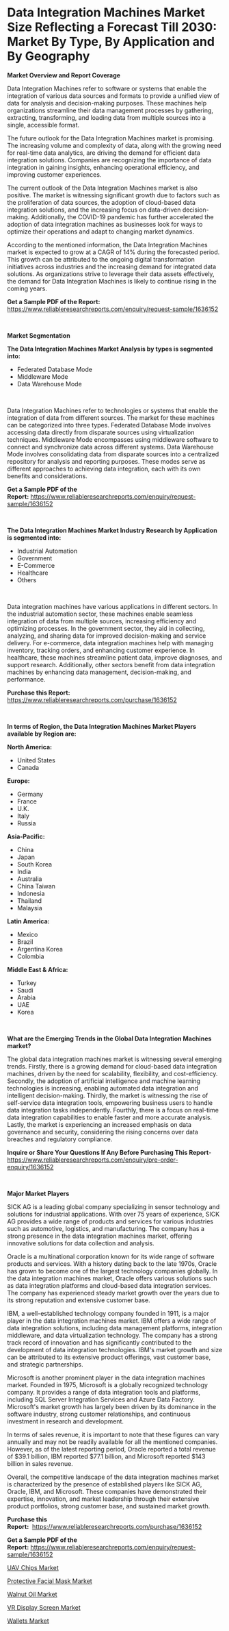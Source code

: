 <p><h1>Data Integration Machines Market Size Reflecting a Forecast Till 2030: Market By Type, By Application and By Geography</h1></p><p><strong>Market Overview and Report Coverage</strong></p>
<p><p>Data Integration Machines refer to software or systems that enable the integration of various data sources and formats to provide a unified view of data for analysis and decision-making purposes. These machines help organizations streamline their data management processes by gathering, extracting, transforming, and loading data from multiple sources into a single, accessible format.</p><p>The future outlook for the Data Integration Machines market is promising. The increasing volume and complexity of data, along with the growing need for real-time data analytics, are driving the demand for efficient data integration solutions. Companies are recognizing the importance of data integration in gaining insights, enhancing operational efficiency, and improving customer experiences.</p><p>The current outlook of the Data Integration Machines market is also positive. The market is witnessing significant growth due to factors such as the proliferation of data sources, the adoption of cloud-based data integration solutions, and the increasing focus on data-driven decision-making. Additionally, the COVID-19 pandemic has further accelerated the adoption of data integration machines as businesses look for ways to optimize their operations and adapt to changing market dynamics.</p><p>According to the mentioned information, the Data Integration Machines market is expected to grow at a CAGR of 14% during the forecasted period. This growth can be attributed to the ongoing digital transformation initiatives across industries and the increasing demand for integrated data solutions. As organizations strive to leverage their data assets effectively, the demand for Data Integration Machines is likely to continue rising in the coming years.</p></p>
<p><strong>Get a Sample PDF of the Report:</strong> <a href="https://www.reliableresearchreports.com/enquiry/request-sample/1636152">https://www.reliableresearchreports.com/enquiry/request-sample/1636152</a></p>
<p>&nbsp;</p>
<p><strong>Market Segmentation</strong></p>
<p><strong>The Data Integration Machines Market Analysis by types is segmented into:</strong></p>
<p><ul><li>Federated Database Mode</li><li>Middleware Mode</li><li>Data Warehouse Mode</li></ul></p>
<p>&nbsp;</p>
<p><p>Data Integration Machines refer to technologies or systems that enable the integration of data from different sources. The market for these machines can be categorized into three types. Federated Database Mode involves accessing data directly from disparate sources using virtualization techniques. Middleware Mode encompasses using middleware software to connect and synchronize data across different systems. Data Warehouse Mode involves consolidating data from disparate sources into a centralized repository for analysis and reporting purposes. These modes serve as different approaches to achieving data integration, each with its own benefits and considerations.</p></p>
<p><strong>Get a Sample PDF of the Report:</strong>&nbsp;<a href="https://www.reliableresearchreports.com/enquiry/request-sample/1636152">https://www.reliableresearchreports.com/enquiry/request-sample/1636152</a></p>
<p>&nbsp;</p>
<p><strong>The Data Integration Machines Market Industry Research by Application is segmented into:</strong></p>
<p><ul><li>Industrial Automation</li><li>Government</li><li>E-Commerce</li><li>Healthcare</li><li>Others</li></ul></p>
<p>&nbsp;</p>
<p><p>Data integration machines have various applications in different sectors. In the industrial automation sector, these machines enable seamless integration of data from multiple sources, increasing efficiency and optimizing processes. In the government sector, they aid in collecting, analyzing, and sharing data for improved decision-making and service delivery. For e-commerce, data integration machines help with managing inventory, tracking orders, and enhancing customer experience. In healthcare, these machines streamline patient data, improve diagnoses, and support research. Additionally, other sectors benefit from data integration machines by enhancing data management, decision-making, and performance.</p></p>
<p><strong>Purchase this Report:</strong>&nbsp; <a href="https://www.reliableresearchreports.com/purchase/1636152">https://www.reliableresearchreports.com/purchase/1636152</a></p>
<p>&nbsp;</p>
<p><strong>In terms of Region, the Data Integration Machines Market Players available by Region are:</strong></p>
<p>
    <p> <strong> North America: </strong>
        <ul>
            <li>United States</li>
            <li>Canada</li>
        </ul>
        </p> 
    <p> <strong> Europe: </strong>
        <ul>
            <li>Germany</li>
            <li>France</li>
            <li>U.K.</li>
            <li>Italy</li>
            <li>Russia</li>
        </ul>
        </p> 
    <p> <strong> Asia-Pacific: </strong>
        <ul>
            <li>China</li>
            <li>Japan</li>
            <li>South Korea</li>
            <li>India</li>
            <li>Australia</li>
            <li>China Taiwan</li>
            <li>Indonesia</li>
            <li>Thailand</li>
            <li>Malaysia</li>
        </ul>
        </p> 
    <p> <strong> Latin America: </strong>
        <ul>
            <li>Mexico</li>
            <li>Brazil</li>
            <li>Argentina Korea</li>
            <li>Colombia</li>
        </ul>
        </p> 
    <p> <strong> Middle East & Africa: </strong>
        <ul>
            <li>Turkey</li>
            <li>Saudi</li>
            <li>Arabia</li>
            <li>UAE</li>
            <li>Korea</li>
        </ul>
    </p>
    </p>
<p>&nbsp;</p>
<p><strong>What are the Emerging Trends in the Global Data Integration Machines market?</strong></p>
<p><p>The global data integration machines market is witnessing several emerging trends. Firstly, there is a growing demand for cloud-based data integration machines, driven by the need for scalability, flexibility, and cost-efficiency. Secondly, the adoption of artificial intelligence and machine learning technologies is increasing, enabling automated data integration and intelligent decision-making. Thirdly, the market is witnessing the rise of self-service data integration tools, empowering business users to handle data integration tasks independently. Fourthly, there is a focus on real-time data integration capabilities to enable faster and more accurate analysis. Lastly, the market is experiencing an increased emphasis on data governance and security, considering the rising concerns over data breaches and regulatory compliance.</p></p>
<p><strong>Inquire or Share Your Questions If Any Before Purchasing This Report</strong>- <a href="https://www.reliableresearchreports.com/enquiry/pre-order-enquiry/1636152">https://www.reliableresearchreports.com/enquiry/pre-order-enquiry/1636152</a></p>
<p>&nbsp;</p>
<p><strong>Major Market Players</strong></p>
<p><p>SICK AG is a leading global company specializing in sensor technology and solutions for industrial applications. With over 75 years of experience, SICK AG provides a wide range of products and services for various industries such as automotive, logistics, and manufacturing. The company has a strong presence in the data integration machines market, offering innovative solutions for data collection and analysis.</p><p>Oracle is a multinational corporation known for its wide range of software products and services. With a history dating back to the late 1970s, Oracle has grown to become one of the largest technology companies globally. In the data integration machines market, Oracle offers various solutions such as data integration platforms and cloud-based data integration services. The company has experienced steady market growth over the years due to its strong reputation and extensive customer base.</p><p>IBM, a well-established technology company founded in 1911, is a major player in the data integration machines market. IBM offers a wide range of data integration solutions, including data management platforms, integration middleware, and data virtualization technology. The company has a strong track record of innovation and has significantly contributed to the development of data integration technologies. IBM's market growth and size can be attributed to its extensive product offerings, vast customer base, and strategic partnerships.</p><p>Microsoft is another prominent player in the data integration machines market. Founded in 1975, Microsoft is a globally recognized technology company. It provides a range of data integration tools and platforms, including SQL Server Integration Services and Azure Data Factory. Microsoft's market growth has largely been driven by its dominance in the software industry, strong customer relationships, and continuous investment in research and development.</p><p>In terms of sales revenue, it is important to note that these figures can vary annually and may not be readily available for all the mentioned companies. However, as of the latest reporting period, Oracle reported a total revenue of $39.1 billion, IBM reported $77.1 billion, and Microsoft reported $143 billion in sales revenue.</p><p>Overall, the competitive landscape of the data integration machines market is characterized by the presence of established players like SICK AG, Oracle, IBM, and Microsoft. These companies have demonstrated their expertise, innovation, and market leadership through their extensive product portfolios, strong customer base, and sustained market growth.</p></p>
<p><strong>Purchase this Report:</strong>&nbsp;&nbsp;<a href="https://www.reliableresearchreports.com/purchase/1636152">https://www.reliableresearchreports.com/purchase/1636152</a></p>
<p></p>
<p><strong>Get a Sample PDF of the Report:</strong>&nbsp;<a href="https://www.reliableresearchreports.com/enquiry/request-sample/1636152">https://www.reliableresearchreports.com/enquiry/request-sample/1636152</a></p>
<p><p><a href="https://www.linkedin.com/pulse/uav-chips-market-size-share-amp-trends-analysis-report-application-kzkcf/">UAV Chips Market</a></p><p><a href="https://www.linkedin.com/pulse/protective-facial-mask-market-research-report-provides-thorough-7fdkf/">Protective Facial Mask Market</a></p><p><a href="https://medium.com/@s40138378/walnut-oil-market-report-reveals-the-latest-trends-and-growth-opportunities-of-this-market-58a1c3a3348b">Walnut Oil Market</a></p><p><a href="https://www.linkedin.com/pulse/vr-display-screen-market-share-amp-new-trends-analysis-report-juswf/">VR Display Screen Market</a></p><p><a href="https://medium.com/@santo151299/wallets-market-the-key-to-successful-business-strategy-forecast-till-2030-9b687c3f6f79">Wallets Market</a></p></p>